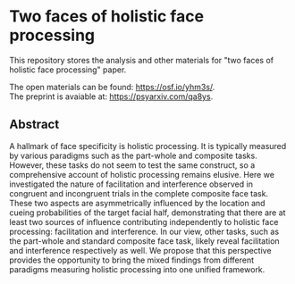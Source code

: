 # Two faces of holistic face processing

This repository stores the analysis and other materials for "two faces of holistic face processing" paper. 

The open materials can be found: https://osf.io/yhm3s/.   
The preprint is avaiable at: https://psyarxiv.com/qa8ys.

## Abstract

A hallmark of face specificity is holistic processing. It is typically measured by various paradigms such as the part-whole and composite tasks. However, these tasks do not seem to test the same construct, so a comprehensive account of holistic processing remains elusive. Here we investigated the nature of facilitation and interference observed in congruent and incongruent trials in the complete composite face task. These two aspects are asymmetrically influenced by the location and cueing probabilities of the target facial half, demonstrating that there are at least two sources of influence contributing independently to holistic face processing: facilitation and interference. In our view, other tasks, such as the part-whole and standard composite face task, likely reveal facilitation and interference respectively as well. We propose that this perspective provides the opportunity to bring the mixed findings from different paradigms measuring holistic processing into one unified framework.

